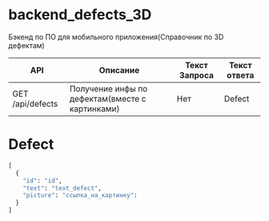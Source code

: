 # backend_defects_3D
Бэкенд по ПО для мобильного приложения(Справочник по 3D дефектам)

| API | Описание | Текст Запроса | Текст ответа |
| --- | -------- | ------------- | ------------ |
| GET /api/defects | Получение инфы по дефектам(вместе с картинками) | Нет | Defect |

# Defect

```py
[
  {
    "id": "id",
    "text": "text_defect",
    "picture": "ссылка_на_картинку":
  }
]
```
